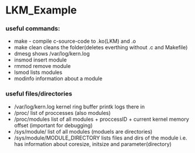# LKM_Example


### useful commands:

* make  -   compile c-source-code to .ko(LKM) and .o
* make clean
    cleans the folder(deletes everthing without .c and Makefile)
* dmesg
    shows /var/log/kern.log
* insmod
    insert module
* rmmod
    remove module
* lsmod
    lists modules
* modinfo
    information about a module

### useful files/directories

* /var/log/kern.log
    kernel ring buffer
    printk logs there in
* /proc/
    list of proccesses (also modules)
* /proc/modules
    list of all modules + proccessID + current kernel memory offset (important for debugging)
* /sys/module/
    list of all modules (moduels are directories)
* /sys/module/MODULE_DIRECTORY
    lists files and dirs of the module
    i.e. has information about coresize, initsize and parameter(directory)
